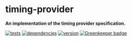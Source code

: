 # timing-provider

**An implementation of the timing provider specification.**

[![tests](https://img.shields.io/travis/chrisguttandin/timing-provider/master.svg?style=flat-square)](https://travis-ci.org/chrisguttandin/timing-provider)
[![dependencies](https://img.shields.io/david/chrisguttandin/timing-provider.svg?style=flat-square)](https://www.npmjs.com/package/timing-provider)
[![version](https://img.shields.io/npm/v/timing-provider.svg?style=flat-square)](https://www.npmjs.com/package/timing-provider) [![Greenkeeper badge](https://badges.greenkeeper.io/chrisguttandin/timing-provider.svg)](https://greenkeeper.io/)
